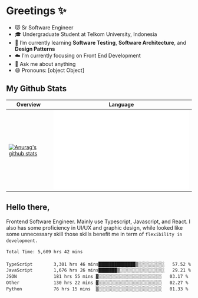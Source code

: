 # Greetings ✨
- 😻 Sr Software Engineer
- 🎓 Undergraduate Student at Telkom University, Indonesia
- 🌱 I’m currently learning **Software Testing**, **Software Architecture**, and **Design Patterns**
- ☁️ I’m currently focusing on Front End Development
- 💬 Ask me about anything
- 😄 Pronouns: [object Object]

## My Github Stats

| Overview | Language |
| --- | --- |
|[![Anurag's github stats](https://github-readme-stats.vercel.app/api?username=abui-am&count_private=true)](https://github.com/anuraghazra/github-readme-stats)|![Language](https://raw.githubusercontent.com/abui-am/stats/c6455f656dfce7acd3951e5ec5b25d72af0b2ee3/generated/languages.svg)|

## Hello there, 
Frontend Software Engineer. 
Mainly use Typescript, Javascript, and React. I also has some proficiency in UI/UX and graphic design, while looked like some unnecessary skill those skills benefit me in term of `flexibility in development.`


<!--START_SECTION:waka-->

```txt
Total Time: 5,609 hrs 42 mins

TypeScript        3,301 hrs 46 mins██████████████▒░░░░░░░░░░   57.52 %
JavaScript        1,676 hrs 26 mins███████▒░░░░░░░░░░░░░░░░░   29.21 %
JSON              181 hrs 55 mins ▓░░░░░░░░░░░░░░░░░░░░░░░░   03.17 %
Other             130 hrs 22 mins ▓░░░░░░░░░░░░░░░░░░░░░░░░   02.27 %
Python            76 hrs 15 mins  ▒░░░░░░░░░░░░░░░░░░░░░░░░   01.33 %
```

<!--END_SECTION:waka-->
